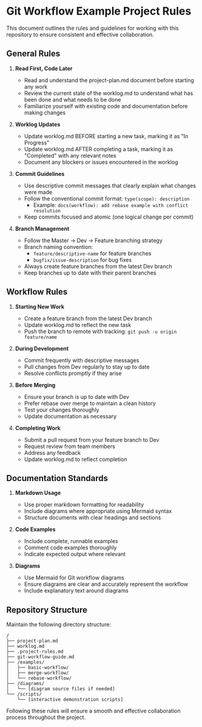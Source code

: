 # Git Workflow Example Project Rules

This document outlines the rules and guidelines for working with this repository to ensure consistent and effective collaboration.

## General Rules

1. **Read First, Code Later**
   - Read and understand the project-plan.md document before starting any work
   - Review the current state of the worklog.md to understand what has been done and what needs to be done
   - Familiarize yourself with existing code and documentation before making changes

2. **Worklog Updates**
   - Update worklog.md BEFORE starting a new task, marking it as "In Progress"
   - Update worklog.md AFTER completing a task, marking it as "Completed" with any relevant notes
   - Document any blockers or issues encountered in the worklog

3. **Commit Guidelines**
   - Use descriptive commit messages that clearly explain what changes were made
   - Follow the conventional commit format: `type(scope): description`
     - Example: `docs(workflow): add rebase example with conflict resolution`
   - Keep commits focused and atomic (one logical change per commit)

4. **Branch Management**
   - Follow the Master → Dev → Feature branching strategy
   - Branch naming convention:
     - `feature/descriptive-name` for feature branches
     - `bugfix/issue-description` for bug fixes
   - Always create feature branches from the latest Dev branch
   - Keep branches up to date with their parent branches

## Workflow Rules

1. **Starting New Work**
   - Create a feature branch from the latest Dev branch
   - Update worklog.md to reflect the new task
   - Push the branch to remote with tracking: `git push -u origin feature/name`

2. **During Development**
   - Commit frequently with descriptive messages
   - Pull changes from Dev regularly to stay up to date
   - Resolve conflicts promptly if they arise

3. **Before Merging**
   - Ensure your branch is up to date with Dev
   - Prefer rebase over merge to maintain a clean history
   - Test your changes thoroughly
   - Update documentation as necessary

4. **Completing Work**
   - Submit a pull request from your feature branch to Dev
   - Request review from team members
   - Address any feedback
   - Update worklog.md to reflect completion

## Documentation Standards

1. **Markdown Usage**
   - Use proper markdown formatting for readability
   - Include diagrams where appropriate using Mermaid syntax
   - Structure documents with clear headings and sections

2. **Code Examples**
   - Include complete, runnable examples
   - Comment code examples thoroughly
   - Indicate expected output where relevant

3. **Diagrams**
   - Use Mermaid for Git workflow diagrams
   - Ensure diagrams are clear and accurately represent the workflow
   - Include explanatory text around diagrams

## Repository Structure

Maintain the following directory structure:
```
/
├── project-plan.md
├── worklog.md
├── .project-rules.md
├── git-workflow-guide.md
├── /examples/
│   ├── basic-workflow/
│   ├── merge-workflow/
│   └── rebase-workflow/
├── /diagrams/
│   └── [diagram source files if needed]
└── /scripts/
    └── [interactive demonstration scripts]
```

Following these rules will ensure a smooth and effective collaboration process throughout the project. 